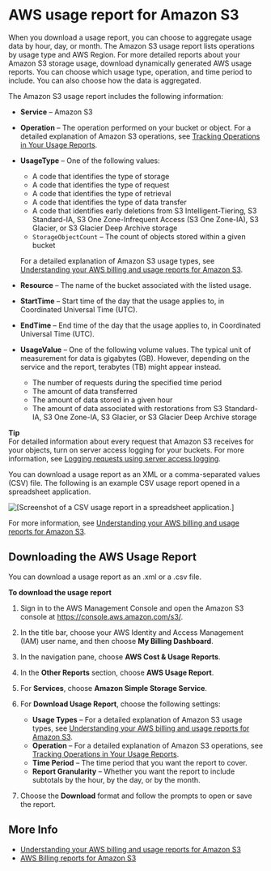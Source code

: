 # AWS usage report for Amazon S3<a name="aws-usage-report"></a>

When you download a usage report, you can choose to aggregate usage data by hour, day, or month\. The Amazon S3 usage report lists operations by usage type and AWS Region\. For more detailed reports about your Amazon S3 storage usage, download dynamically generated AWS usage reports\. You can choose which usage type, operation, and time period to include\. You can also choose how the data is aggregated\. 

The Amazon S3 usage report includes the following information:
+ **Service** – Amazon S3
+ **Operation** – The operation performed on your bucket or object\. For a detailed explanation of Amazon S3 operations, see [Tracking Operations in Your Usage Reports](aws-usage-report-understand.md#aws-usage-report-understand-operations)\.
+ **UsageType** – One of the following values:
  + A code that identifies the type of storage
  + A code that identifies the type of request
  + A code that identifies the type of retrieval
  + A code that identifies the type of data transfer
  + A code that identifies early deletions from S3 Intelligent\-Tiering, S3 Standard\-IA, S3 One Zone\-Infrequent Access \(S3 One Zone\-IA\), S3 Glacier, or S3 Glacier Deep Archive storage
  + `StorageObjectCount` – The count of objects stored within a given bucket

  For a detailed explanation of Amazon S3 usage types, see [Understanding your AWS billing and usage reports for Amazon S3](aws-usage-report-understand.md)\.
+ **Resource** – The name of the bucket associated with the listed usage\.
+ **StartTime** – Start time of the day that the usage applies to, in Coordinated Universal Time \(UTC\)\.
+ **EndTime** – End time of the day that the usage applies to, in Coordinated Universal Time \(UTC\)\. 
+ **UsageValue** – One of the following volume values\. The typical unit of measurement for data is gigabytes \(GB\)\. However, depending on the service and the report, terabytes \(TB\) might appear instead\.
  + The number of requests during the specified time period
  + The amount of data transferred
  + The amount of data stored in a given hour
  + The amount of data associated with restorations from S3 Standard\-IA, S3 One Zone\-IA, S3 Glacier, or S3 Glacier Deep Archive storage

**Tip**  
For detailed information about every request that Amazon S3 receives for your objects, turn on server access logging for your buckets\. For more information, see [Logging requests using server access logging](ServerLogs.md)\. 

You can download a usage report as an XML or a comma\-separated values \(CSV\) file\. The following is an example CSV usage report opened in a spreadsheet application\.

![\[Screenshot of a CSV usage report in a spreadsheet application.\]](http://docs.aws.amazon.com/AmazonS3/latest/userguide/images/s3-usage-report.png)

For more information, see [Understanding your AWS billing and usage reports for Amazon S3](aws-usage-report-understand.md)\.

## Downloading the AWS Usage Report<a name="aws-usage-report-download"></a>

You can download a usage report as an \.xml or a \.csv file\.

**To download the usage report**

1. Sign in to the AWS Management Console and open the Amazon S3 console at [https://console\.aws\.amazon\.com/s3/](https://console.aws.amazon.com/s3/)\.

1. In the title bar, choose your AWS Identity and Access Management \(IAM\) user name, and then choose **My Billing Dashboard**\. 

1. In the navigation pane, choose **AWS Cost & Usage Reports**\.

1. In the **Other Reports** section, choose **AWS Usage Report**\.

1. For **Services**, choose **Amazon Simple Storage Service**\.

1. For **Download Usage Report**, choose the following settings:
   + ****Usage Types**** – For a detailed explanation of Amazon S3 usage types, see [Understanding your AWS billing and usage reports for Amazon S3](aws-usage-report-understand.md)\.
   + ****Operation**** – For a detailed explanation of Amazon S3 operations, see [Tracking Operations in Your Usage Reports](aws-usage-report-understand.md#aws-usage-report-understand-operations)\.
   + ****Time Period**** – The time period that you want the report to cover\. 
   + ****Report Granularity**** – Whether you want the report to include subtotals by the hour, by the day, or by the month\.

1. Choose the **Download** format and follow the prompts to open or save the report\.

## More Info<a name="aws-usage-report-more-info"></a>
+ [Understanding your AWS billing and usage reports for Amazon S3](aws-usage-report-understand.md)
+ [AWS Billing reports for Amazon S3](aws-billing-reports.md)